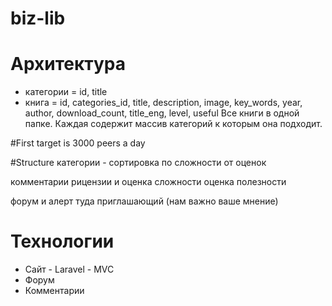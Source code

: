 # biz-lib

# Архитектура
- категории = id, title
- книга = id, categories_id, title, description, image, key_words, year, author, download_count, title_eng, level, useful
Все книги в одной папке. Каждая содержит массив категорий к которым она подходит.

#First target is 3000 peers a day

#Structure
категории - сортировка по сложности от оценок

комментарии рицензии и оценка сложности
оценка полезности

форум и алерт туда приглашающий (нам важно ваше мнение)

# Технологии
- Сайт - Laravel - MVC
- Форум
- Комментарии
